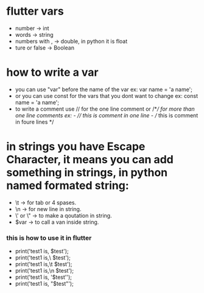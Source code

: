 # flutter vars

- number -> int
- words -> string
- numbers with , -> double, in python it is float
- ture or false -> Boolean

# how to write a var

- you can use "var" before the name of the var
  ex: var name = 'a name';
- or you can use const for the vars that you dont want to change
  ex: const name = 'a name';
- to write a comment use // for the one line comment or /\*_/ for more than one line comments
  ex: - // this is comment in one line - /_ this
  is
  comment
  in foure lines \*/

# in strings you have Escape Character, it means you can add something in strings, in python named formated string:

- \t -> for tab or 4 spases.
- \n -> for new line in string.
- \\' or \\" -> to make a qoutation in string.
- $var -> to call a van inside string.

### this is how to use it in flutter

- print('test1 is, $test');
- print('test1 is,\\ $test');
- print('test1 is,\t $test');
- print('test1 is,\n $test');
- print('test1 is, \'$test\'');
- print('test1 is, \"$test\"');
